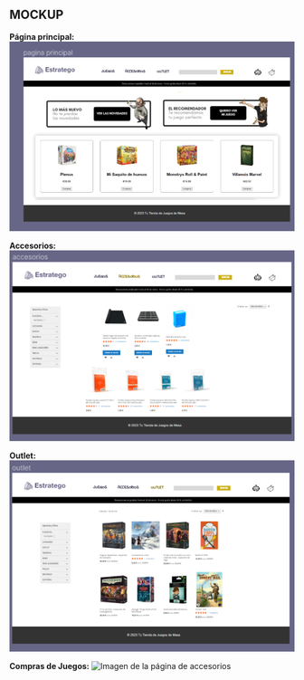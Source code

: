 ## MOCKUP

**Página principal:**
![Imagen de la página principal](./img/mockuphome.png)

**Accesorios:**
![Imagen de la página de accesorios](./img/mockupaccesorios.png)

**Outlet:**
![Imagen de la página principal](./img/mockupoutlet.png)

**Compras de Juegos:**
![Imagen de la página de accesorios](./img/mockupcompra.png)
